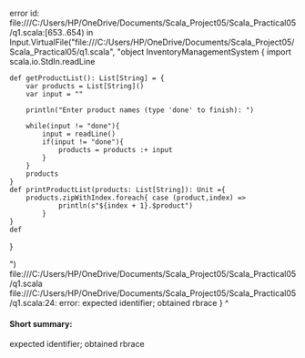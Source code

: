 error id: file:///C:/Users/HP/OneDrive/Documents/Scala_Project05/Scala_Practical05/q1.scala:[653..654) in Input.VirtualFile("file:///C:/Users/HP/OneDrive/Documents/Scala_Project05/Scala_Practical05/q1.scala", "object InventoryManagementSystem {
    import scala.io.StdIn.readLine

    def getProductList(): List[String] = {
        var products = List[String]()
        var input = ""

        println("Enter product names (type 'done' to finish): ")

        while(input != "done"){
            input = readLine()
            if(input != "done"){
                products = products :+ input
            }
        }
        products
    }
    def printProductList(products: List[String]): Unit ={
        products.zipWithIndex.foreach{ case (product,index) =>
                println(s"${index + 1}.$product")
            }
    }
    def 
}

")
file:///C:/Users/HP/OneDrive/Documents/Scala_Project05/Scala_Practical05/q1.scala
file:///C:/Users/HP/OneDrive/Documents/Scala_Project05/Scala_Practical05/q1.scala:24: error: expected identifier; obtained rbrace
}
^
#### Short summary: 

expected identifier; obtained rbrace